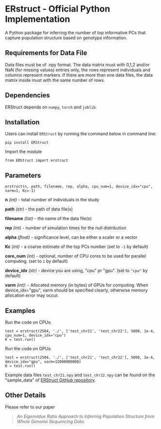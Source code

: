 # ERstruct - Official Python Implementation

A Python package for inferring the number of top informative PCs that capture population structure based on genotype information.

## Requirements for Data File
Data files must be of .npy format. The data matrix must with 0,1,2 and/or NaN (for missing values) entries only, the rows represent individuals and columns represent markers. If there are more than one data files, the data matrix inside must with the same number of rows.

## Dependencies
ERStruct depends on `numpy`, `torch` and `joblib`.

## Installation
Users can install `ERStruct` by running the command below in command line:
```commandline
pip install ERStruct
```

Import the module
```
from ERStruct import erstruct
```
## Parameters
```
erstruct(n, path, filename, rep, alpha, cpu_num=1, device_idx="cpu", varm=1, Kc=-1)
```

**n** *(int)* - total number of individuals in the study

**path** *(str)* - the path of data file(s)

**filename** *(list)* - the name of the data file(s)

**rep** *(int)* - number of simulation times for the null distribution

**alpha** *(float)* - significance level, can be either a scaler or a vector

**Kc** *(int)* - a coarse estimate of the top PCs number (set to `-1` by default)

**core_num** *(int)* - optional, number of CPU cores to be used for parallel computing. (set to `1` by default)

**device_idx** *(str)* - device you are using, "cpu" pr "gpu". (set to `"cpu"` by default)

**varm** *(int)*: - Allocated memory (in bytes) of GPUs for computing. When device_idx="gpu", varm should be specified clearly, otherwise memory allocation error may occur.

## Examples
Run the code on CPUs:
```commandline
test = erstruct(2504, './', ['test_chr21', 'test_chr22'], 5000, 1e-4, cpu_num=1, device_idx="cpu")
K = test.run()
```
Run the code on GPUs:
```commandline
test = erstruct(2504, './', ['test_chr21', 'test_chr22'], 5000, 1e-4, device_idx="gpu", varm=12000000000)
K = test.run()
```
Example data files `test_chr21.npy` and `test_chr22.npy` can be found on the "sample_data" of [ERStruct GitHub repository](https://github.com/ecielyang/ERStruct).




## Other Details
Please refer to our paper
> *An Eigenvalue Ratio Approach to Inferring Population Structure from Whole Genome Sequencing Data*.
